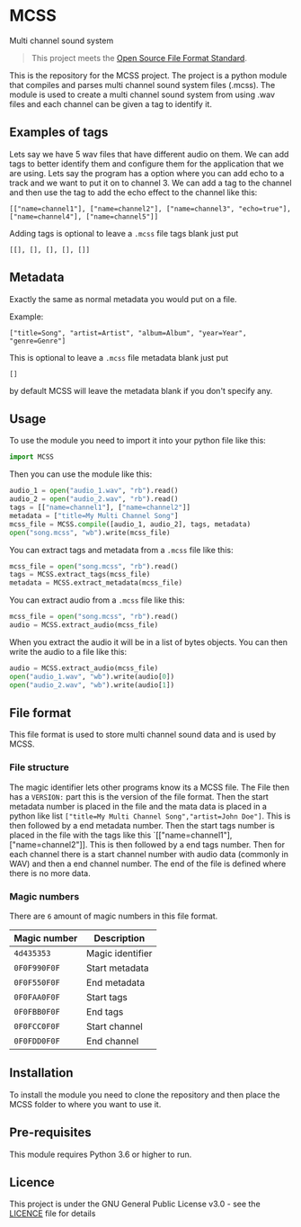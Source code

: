 # MCSS

Multi channel sound system

> This project meets the [Open Source File Format Standard](https://www.github.com/0x4248/OSFFS).

This is the repository for the MCSS project. The project is a python module that compiles and parses multi channel sound system files (.mcss). The module is used to create a multi channel sound system from using .wav files and each channel can be given a tag to identify it.

## Examples of tags

Lets say we have 5 wav files that have different audio on them. We can add tags to better identify them and configure them for the application that we are using. Lets say the program has a option where you can add echo to a track and we want to put it on to channel 3. We can add a tag to the channel and then use the tag to add the echo effect to the channel like this:

```
[["name=channel1"], ["name=channel2"], ["name=channel3", "echo=true"], ["name=channel4"], ["name=channel5"]]
```

Adding tags is optional to leave a `.mcss` file tags blank just put 

```
[[], [], [], [], []]
```

## Metadata

Exactly the same as normal metadata you would put on a file.

Example:

```
["title=Song", "artist=Artist", "album=Album", "year=Year", "genre=Genre"]
```

This is optional to leave a `.mcss` file metadata blank just put 

```
[]
```

by default MCSS will leave the metadata blank if you don't specify any.

## Usage

To use the module you need to import it into your python file like this:

```python
import MCSS
```

Then you can use the module like this:

```python
audio_1 = open("audio_1.wav", "rb").read()
audio_2 = open("audio_2.wav", "rb").read()
tags = [["name=channel1"], ["name=channel2"]]
metadata = ["title=My Multi Channel Song"]
mcss_file = MCSS.compile([audio_1, audio_2], tags, metadata)
open("song.mcss", "wb").write(mcss_file)
```

You can extract tags and metadata from a `.mcss` file like this:

```python
mcss_file = open("song.mcss", "rb").read()
tags = MCSS.extract_tags(mcss_file)
metadata = MCSS.extract_metadata(mcss_file)
```

You can extract audio from a `.mcss` file like this:

```python
mcss_file = open("song.mcss", "rb").read()
audio = MCSS.extract_audio(mcss_file)
```

When you extract the audio it will be in a list of bytes objects. You can then write the audio to a file like this:

```python
audio = MCSS.extract_audio(mcss_file)
open("audio_1.wav", "wb").write(audio[0])
open("audio_2.wav", "wb").write(audio[1])
```

## File format

This file format is used to store multi channel sound data and is used by MCSS.

### File structure

The magic identifier lets other programs know its a MCSS file. The File then has a `VERSION:` part this is the version of the file format. Then the start metadata number is placed in the file and the mata data is placed in a python like list `["title=My Multi Channel Song","artist=John Doe"]`. This is then followed by a end metadata number. Then the start tags number is placed in the file with the tags like this `[["name=channel1"], ["name=channel2"]]. This is then followed by a end tags number. Then for each channel there is a start channel number with audio data (commonly in WAV) and then a end channel number. The end of the file is defined where there is no more data.

### Magic numbers

There are `6` amount of magic numbers in this file format.

| Magic number             | Description             |
| ------------------------ | ----------------------- |
| `4d435353`               | Magic identifier        |
| `0F0F990F0F`             | Start metadata          |
| `0F0F550F0F`             | End metadata            |
| `0F0FAA0F0F`             | Start tags              |
| `0F0FBB0F0F`             | End tags                |
| `0F0FCC0F0F`             | Start channel           |
| `0F0FDD0F0F`             | End channel             |

## Installation

To install the module you need to clone the repository and then place the MCSS folder to where you want to use it.

## Pre-requisites

This module requires Python 3.6 or higher to run.

## Licence

This project is under the GNU General Public License v3.0 - see the [LICENCE](LICENCE) file for details
